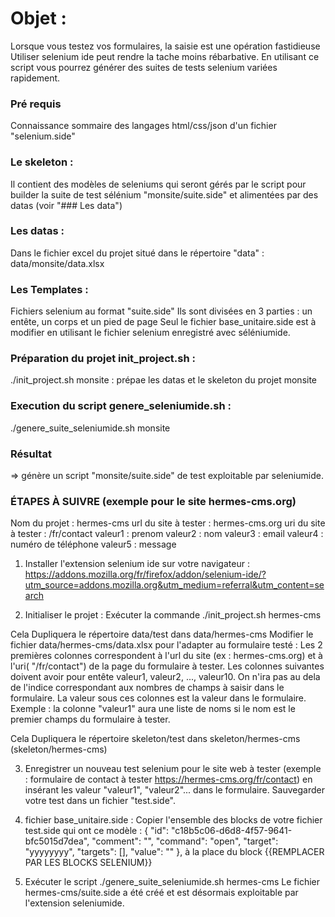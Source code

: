# Objet : 
Lorsque vous testez vos formulaires, la saisie est une opération fastidieuse
Utiliser selenium ide peut rendre la tache moins rébarbative.
En utilisant ce script vous pourrez générer des suites de tests selenium variées rapidement.

### Pré requis
Connaissance sommaire des langages html/css/json d'un fichier "selenium.side"

### Le skeleton :
Il contient des modèles de seleniums qui seront gérés par le script pour builder la suite de test sélénium "monsite/suite.side" et alimentées par des datas (voir "### Les data")

### Les datas : 
Dans le fichier excel du projet situé dans le répertoire "data" : data/monsite/data.xlsx

### Les Templates :
Fichiers selenium au format "suite.side"
Ils sont divisées en 3 parties : un entête, un corps et un pied de page
Seul le fichier base_unitaire.side est à modifier en utilisant le fichier selenium enregistré avec séléniumide.

### Préparation du projet init_project.sh :
./init_project.sh monsite : prépae les datas et le skeleton du projet monsite

### Execution du script genere_seleniumide.sh :
./genere_suite_seleniumide.sh monsite

### Résultat
=> génère un script "monsite/suite.side" de test exploitable par seleniumide.

### ÉTAPES À SUIVRE (exemple pour le site hermes-cms.org)

Nom du projet : hermes-cms
url du site à tester : hermes-cms.org
uri du site à tester : /fr/contact
valeur1 : prenom
valeur2 : nom
valeur3 : email
valeur4 : numéro de téléphone
valeur5 : message


1. Installer l'extension selenium ide sur votre navigateur : https://addons.mozilla.org/fr/firefox/addon/selenium-ide/?utm_source=addons.mozilla.org&utm_medium=referral&utm_content=search

2. Initialiser le projet :
Exécuter la commande ./init_project.sh hermes-cms

Cela Dupliquera le répertoire data/test dans data/hermes-cms
Modifier le fichier data/hermes-cms/data.xlsx pour l'adapter au formulaire testé :
Les 2 premières colonnes correspondent à l'url du site (ex : hermes-cms.org) et à l'uri( "/fr/contact") de la page du formulaire à tester.
Les colonnes suivantes doivent avoir pour entête valeur1, valeur2, ..., valeur10.
On n'ira pas au dela de l'indice correspondant aux nombres de champs à saisir dans le formulaire.
La valeur sous ces colonnes est la valeur dans le formulaire.
Exemple : la colonne "valeur1" aura une liste de noms si le nom est le premier champs du formulaire à tester.

Cela Dupliquera le répertoire skeleton/test dans skeleton/hermes-cms (skeleton/hermes-cms)

3. Enregistrer un nouveau test selenium pour le site web à tester (exemple : formulaire de contact à tester https://hermes-cms.org/fr/contact) en insérant les valeur "valeur1", "valeur2"... dans le formulaire.
Sauvegarder votre test dans un fichier "test.side".

4. fichier base_unitaire.side :
Copier l'ensemble des blocks de votre fichier test.side qui ont ce modèle :
	{
	      "id": "c18b5c06-d6d8-4f57-9641-bfc5015d7dea",
	      "comment": "",
	      "command": "open",
	      "target": "yyyyyyyy",
	      "targets": [],
	      "value": ""
	},
à la place du block {{REMPLACER PAR LES BLOCKS SELENIUM}}

5. Exécuter le script ./genere_suite_seleniumide.sh hermes-cms
Le fichier hermes-cms/suite.side a été créé et est désormais exploitable par l'extension seleniumide.
